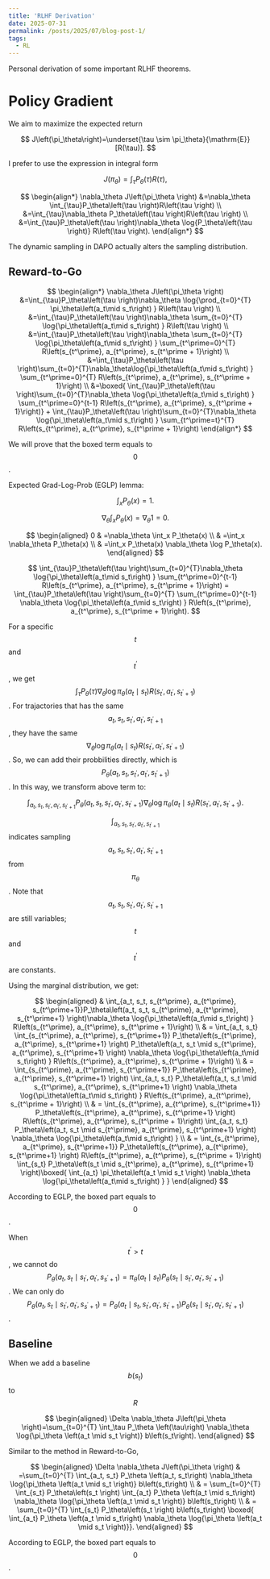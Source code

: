 ```yaml
---
title: 'RLHF Derivation'
date: 2025-07-31
permalink: /posts/2025/07/blog-post-1/
tags:
  - RL
---
```


Personal derivation of some important RLHF theorems.

Policy Gradient
======

We aim to maximize the expected return

$$
J\left(\pi_\theta\right)=\underset{\tau \sim \pi_\theta}{\mathrm{E}}[R(\tau)].
$$

I prefer to use the expression in integral form

$$
J\left(\pi_ \theta\right)=\int_{\tau}P_\theta \left( \tau \right) R\left( \tau \right),
$$

$$
\begin{align*}
\nabla_\theta J\left(\pi_\theta \right)
&=\nabla_\theta \int_{\tau}P_\theta\left(\tau \right)R\left(\tau \right) \\
&=\int_{\tau}\nabla_\theta P_\theta\left(\tau \right)R\left(\tau \right) \\
&=\int_{\tau}P_\theta\left(\tau \right)\nabla_\theta \log{P_\theta\left(\tau \right)}  R\left(\tau \right).
\end{align*}
$$

The dynamic sampling in DAPO actually alters the sampling distribution.

Reward-to-Go
------
$$
\begin{align*}
\nabla_\theta J\left(\pi_\theta \right)
&=\int_{\tau}P_\theta\left(\tau \right)\nabla_\theta \log{\prod_{t=0}^{T} \pi_\theta\left(a_t\mid s_t\right) }  R\left(\tau \right) \\
&=\int_{\tau}P_\theta\left(\tau \right)\nabla_\theta \sum_{t=0}^{T}  \log{\pi_\theta\left(a_t\mid s_t\right) }  R\left(\tau \right) \\
&=\int_{\tau}P_\theta\left(\tau \right)\nabla_\theta \sum_{t=0}^{T}  \log{\pi_\theta\left(a_t\mid s_t\right) } \sum_{t^\prime=0}^{T} R\left(s_{t^\prime}, a_{t^\prime}, s_{t^\prime + 1}\right) \\
&=\int_{\tau}P_\theta\left(\tau \right)\sum_{t=0}^{T}\nabla_\theta\log{\pi_\theta\left(a_t\mid s_t\right) } \sum_{t^\prime=0}^{T} R\left(s_{t^\prime}, a_{t^\prime}, s_{t^\prime + 1}\right) \\
&=\boxed{ \int_{\tau}P_\theta\left(\tau \right)\sum_{t=0}^{T}\nabla_\theta \log{\pi_\theta\left(a_t\mid s_t\right) } \sum_{t^\prime=0}^{t-1} R\left(s_{t^\prime}, a_{t^\prime}, s_{t^\prime + 1}\right)} + \int_{\tau}P_\theta\left(\tau \right)\sum_{t=0}^{T}\nabla_\theta \log{\pi_\theta\left(a_t\mid s_t\right) } \sum_{t^\prime=t}^{T} R\left(s_{t^\prime}, a_{t^\prime}, s_{t^\prime + 1}\right)
\end{align*}
$$

We will prove that the boxed term equals to $$0$$.

Expected Grad-Log-Prob (EGLP) lemma:

$$
\int_x P_\theta(x)=1.
$$

$$
\nabla_\theta \int_x P_\theta(x)=\nabla_\theta 1=0.
$$

$$
\begin{aligned}
0 & =\nabla_\theta \int_x P_\theta(x) \\
& =\int_x \nabla_\theta P_\theta(x) \\
& =\int_x P_\theta(x) \nabla_\theta \log P_\theta(x).
\end{aligned}
$$

$$
\int_{\tau}P_\theta\left(\tau \right)\sum_{t=0}^{T}\nabla_\theta \log{\pi_\theta\left(a_t\mid s_t\right) } \sum_{t^\prime=0}^{t-1} R\left(s_{t^\prime}, a_{t^\prime}, s_{t^\prime + 1}\right) = \int_{\tau}P_\theta\left(\tau \right)\sum_{t=0}^{T} \sum_{t^\prime=0}^{t-1} \nabla_\theta \log{\pi_\theta\left(a_t\mid s_t\right) } R\left(s_{t^\prime}, a_{t^\prime}, s_{t^\prime + 1}\right).
$$

For a specific $$t$$ and $$t^\prime$$, we get $$\int_{\tau}P_\theta\left(\tau \right)\nabla_\theta \log{\pi_\theta\left(a_t\mid s_t\right) } R\left(s_{t^\prime}, a_{t^\prime}, s_{t^\prime + 1}\right)$$.
For trajactories that has the same $$a_t, s_t, s_{t^\prime}, a_{t^\prime}, s_{t^\prime+1}$$, they have the same $$\nabla_\theta \log{\pi_\theta\left(a_t\mid s_t\right) } R\left(s_{t^\prime}, a_{t^\prime}, s_{t^\prime + 1}\right)$$.
So, we can add their probbilities directly, which is $$P_\theta\left(a_t, s_t, s_{t^\prime}, a_{t^\prime}, s_{t^\prime+1} \right)$$.
In this way, we transform above term to:

$$
\int_{a_t, s_t, s_{t^\prime}, a_{t^\prime}, s_{t^\prime+1}}P_\theta\left(a_t, s_t, s_{t^\prime}, a_{t^\prime}, s_{t^\prime+1} \right)\nabla_\theta \log{\pi_\theta\left(a_t\mid s_t\right) } R\left(s_{t^\prime}, a_{t^\prime}, s_{t^\prime + 1}\right).
$$

$$\int_{a_t, s_t, s_{t^\prime}, a_{t^\prime}, s_{t^\prime+1}}$$ indicates sampling $$a_t, s_t, s_{t^\prime}, a_{t^\prime}, s_{t^\prime+1}$$ from $$\pi_\theta$$.
Note that $$a_t, s_t, s_{t^\prime}, a_{t^\prime}, s_{t^\prime+1}$$ are still variables; $$t$$ and $$t^\prime$$ are constants.

Using the marginal distribution, we get:

$$
\begin{aligned}
& \int_{a_t, s_t, s_{t^\prime}, a_{t^\prime}, s_{t^\prime+1}}P_\theta\left(a_t, s_t, s_{t^\prime}, a_{t^\prime}, s_{t^\prime+1} \right)\nabla_\theta \log{\pi_\theta\left(a_t\mid s_t\right) } R\left(s_{t^\prime}, a_{t^\prime}, s_{t^\prime + 1}\right) \\
& = \int_{a_t, s_t} \int_{s_{t^\prime}, a_{t^\prime}, s_{t^\prime+1}} P_\theta\left(s_{t^\prime}, a_{t^\prime}, s_{t^\prime+1} \right) P_\theta\left(a_t, s_t \mid s_{t^\prime}, a_{t^\prime}, s_{t^\prime+1} \right) \nabla_\theta \log{\pi_\theta\left(a_t\mid s_t\right) } R\left(s_{t^\prime}, a_{t^\prime}, s_{t^\prime + 1}\right) \\
& = \int_{s_{t^\prime}, a_{t^\prime}, s_{t^\prime+1}} P_\theta\left(s_{t^\prime}, a_{t^\prime}, s_{t^\prime+1} \right) \int_{a_t, s_t}   P_\theta\left(a_t, s_t \mid s_{t^\prime}, a_{t^\prime}, s_{t^\prime+1} \right) \nabla_\theta \log{\pi_\theta\left(a_t\mid s_t\right) } R\left(s_{t^\prime}, a_{t^\prime}, s_{t^\prime + 1}\right) \\
& = \int_{s_{t^\prime}, a_{t^\prime}, s_{t^\prime+1}} P_\theta\left(s_{t^\prime}, a_{t^\prime}, s_{t^\prime+1} \right) R\left(s_{t^\prime}, a_{t^\prime}, s_{t^\prime + 1}\right) \int_{a_t, s_t}   P_\theta\left(a_t, s_t \mid s_{t^\prime}, a_{t^\prime}, s_{t^\prime+1} \right) \nabla_\theta \log{\pi_\theta\left(a_t\mid s_t\right) } \\
& = \int_{s_{t^\prime}, a_{t^\prime}, s_{t^\prime+1}} P_\theta\left(s_{t^\prime}, a_{t^\prime}, s_{t^\prime+1} \right) R\left(s_{t^\prime}, a_{t^\prime}, s_{t^\prime + 1}\right) \int_{s_t} P_\theta\left(s_t \mid s_{t^\prime}, a_{t^\prime}, s_{t^\prime+1} \right)\boxed{ \int_{a_t} \pi_\theta\left(a_t \mid s_t \right) \nabla_\theta \log{\pi_\theta\left(a_t\mid s_t\right) } }
\end{aligned}
$$

According to EGLP, the boxed part equals to $$0$$.

When $$t^\prime > t$$, we cannot do $$P_\theta\left(a_t, s_t \mid s_{t^\prime}, a_{t^\prime}, s_{s^\prime+1}\right)=\pi_\theta\left(a_t \mid s_t \right) P_\theta\left(s_t \mid s_{t^\prime}, a_{t^\prime}, s_{t^\prime+1} \right)$$.
We can only do $$P_\theta\left(a_t, s_t \mid s_{t^\prime}, a_{t^\prime}, s_{s^\prime+1}\right)=P_\theta\left(a_t \mid s_t, s_{t^\prime}, a_{t^\prime}, s_{t^\prime+1} \right) P_\theta\left(s_t \mid s_{t^\prime}, a_{t^\prime}, s_{t^\prime+1} \right)$$.

Baseline
------

When we add a baseline $$b\left(s_t\right)$$ to $$R$$

$$
\begin{aligned}
\Delta \nabla_\theta J\left(\pi_\theta \right)=\sum_{t=0}^{T} \int_\tau P_\theta \left(\tau\right) \nabla_\theta \log{\pi_\theta \left(a_t \mid s_t \right)} b\left(s_t\right).
\end{aligned}
$$

Similar to the method in Reward-to-Go,

$$
\begin{aligned}
\Delta \nabla_\theta J\left(\pi_\theta \right)
& =\sum_{t=0}^{T} \int_{a_t, s_t} P_\theta \left(a_t, s_t\right) \nabla_\theta \log{\pi_\theta \left(a_t \mid s_t \right)} b\left(s_t\right) \\
& = \sum_{t=0}^{T} \int_{s_t} P_\theta\left(s_t \right) \int_{a_t} P_\theta \left(a_t \mid s_t\right) \nabla_\theta \log{\pi_\theta \left(a_t \mid s_t \right)} b\left(s_t\right) \\
& = \sum_{t=0}^{T} \int_{s_t} P_\theta\left(s_t \right) b\left(s_t\right) \boxed{ \int_{a_t} P_\theta \left(a_t \mid s_t\right) \nabla_\theta \log{\pi_\theta \left(a_t \mid s_t \right)}}.
\end{aligned}
$$

According to EGLP, the boxed part equals to $$0$$.

<!-- <img src="/files/images/test.jpg" alt="测试图片" width="400"/>

![一张测试图片](/files/images/test.jpg) -->